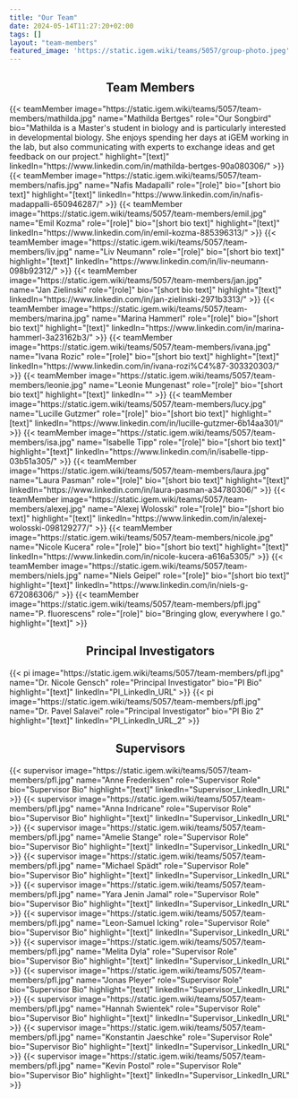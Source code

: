 ```yaml
---
title: "Our Team"
date: 2024-05-14T11:27:20+02:00
tags: []
layout: "team-members"
featured_image: 'https://static.igem.wiki/teams/5057/group-photo.jpeg'
---
```


<div align="center">

## Team Members 

</div>

<div class="team-grid">
    {{< teamMember 
        image="https://static.igem.wiki/teams/5057/team-members/mathilda.jpg" 
        name="Mathilda Bertges" 
        role="Our Songbird"
        bio="Mathilda is a Master's student in biology and is particularly interested in developmental biology. She enjoys spending her days at iGEM working in the lab, but also communicating with experts to exchange ideas and get feedback on our project." 
        highlight="[text]"
        linkedIn="https://www.linkedin.com/in/mathilda-bertges-90a080306/"
    >}}
    {{< teamMember 
        image="https://static.igem.wiki/teams/5057/team-members/nafis.jpg" 
        name="Nafis Madapalli" 
        role="[role]"
        bio="[short bio text]" 
        highlight="[text]"
        linkedIn="https://www.linkedin.com/in/nafis-madappalli-650946287/"
    >}}
    {{< teamMember 
        image="https://static.igem.wiki/teams/5057/team-members/emil.jpg" 
        name="Emil Kozma" 
        role="[role]"
        bio="[short bio text]" 
        highlight="[text]"
        linkedIn="https://www.linkedin.com/in/emil-kozma-885396313/"
    >}}
    {{< teamMember 
        image="https://static.igem.wiki/teams/5057/team-members/liv.jpg" 
        name="Liv Neumann" 
        role="[role]"
        bio="[short bio text]" 
        highlight="[text]"
        linkedIn="https://www.linkedin.com/in/liv-neumann-098b92312/"
    >}}
    {{< teamMember 
        image="https://static.igem.wiki/teams/5057/team-members/jan.jpg" 
        name="Jan Zielinski" 
        role="[role]"
        bio="[short bio text]" 
        highlight="[text]"
        linkedIn="https://www.linkedin.com/in/jan-zielinski-2971b3313/"
    >}}
    {{< teamMember 
        image="https://static.igem.wiki/teams/5057/team-members/marina.jpg" 
        name="Marina Hammerl" 
        role="[role]"
        bio="[short bio text]" 
        highlight="[text]"
        linkedIn="https://www.linkedin.com/in/marina-hammerl-3a23162b3/"
    >}}
    {{< teamMember 
        image="https://static.igem.wiki/teams/5057/team-members/ivana.jpg" 
        name="Ivana Rozic" 
        role="[role]"
        bio="[short bio text]" 
        highlight="[text]"
        linkedIn="https://www.linkedin.com/in/ivana-rozi%C4%87-303320303/"
    >}}
    {{< teamMember 
        image="https://static.igem.wiki/teams/5057/team-members/leonie.jpg" 
        name="Leonie Mungenast" 
        role="[role]"
        bio="[short bio text]" 
        highlight="[text]"
        linkedIn=""
    >}}
    {{< teamMember 
        image="https://static.igem.wiki/teams/5057/team-members/lucy.jpg" 
        name="Lucille Gutzmer" 
        role="[role]"
        bio="[short bio text]" 
        highlight="[text]"
        linkedIn="https://www.linkedin.com/in/lucille-gutzmer-6b14aa301/"
    >}}
    {{< teamMember 
        image="https://static.igem.wiki/teams/5057/team-members/isa.jpg" 
        name="Isabelle Tipp" 
        role="[role]"
        bio="[short bio text]" 
        highlight="[text]" 
        linkedIn="https://www.linkedin.com/in/isabelle-tipp-03b51a305/"
    >}}
    {{< teamMember 
        image="https://static.igem.wiki/teams/5057/team-members/laura.jpg" 
        name="Laura Pasman" 
        role="[role]"
        bio="[short bio text]" 
        highlight="[text]"
        linkedIn="https://www.linkedin.com/in/laura-pasman-a34780306/"
    >}}
    {{< teamMember 
        image="https://static.igem.wiki/teams/5057/team-members/alexej.jpg" 
        name="Alexej Wolosski" 
        role="[role]"
        bio="[short bio text]" 
        highlight="[text]"
        linkedIn="https://www.linkedin.com/in/alexej-wolosski-098129277/"
    >}}
    {{< teamMember 
        image="https://static.igem.wiki/teams/5057/team-members/nicole.jpg" 
        name="Nicole Kucera" 
        role="[role]"
        bio="[short bio text]" 
        highlight="[text]" 
        linkedIn="https://www.linkedin.com/in/nicole-kucera-a616a5305/"
    >}}
    {{< teamMember 
        image="https://static.igem.wiki/teams/5057/team-members/niels.jpg" 
        name="Niels Geipel" 
        role="[role]"
        bio="[short bio text]" 
        highlight="[text]"
        linkedIn="https://www.linkedin.com/in/niels-g-672086306/"
    >}}
    {{< teamMember 
        image="https://static.igem.wiki/teams/5057/team-members/pfl.jpg" 
        name="P. fluorescens"
        role="[role]"
        bio="Bringing glow, everywhere I go." 
        highlight="[text]"
    >}}
</div>


<div align="center">

## Principal Investigators

</div>

<div class="team-grid">
    {{< pi 
        image="https://static.igem.wiki/teams/5057/team-members/pfl.jpg" 
        name="Dr. Nicole Gensch" 
        role="Principal Investigator"
        bio="PI Bio" 
        highlight="[text]"
        linkedIn="PI_LinkedIn_URL"
    >}}
    {{< pi 
        image="https://static.igem.wiki/teams/5057/team-members/pfl.jpg" 
        name="Dr. Pavel Salavei" 
        role="Principal Investigator"
        bio="PI Bio 2" 
        highlight="[text]"
        linkedIn="PI_LinkedIn_URL_2"
    >}}
</div>

<div align="center">

## Supervisors

</div>

<div class="team-grid">
    {{< supervisor 
        image="https://static.igem.wiki/teams/5057/team-members/pfl.jpg" 
        name="Anne Frederiksen" 
        role="Supervisor Role"
        bio="Supervisor Bio" 
        highlight="[text]"
        linkedIn="Supervisor_LinkedIn_URL"
    >}}
    {{< supervisor 
        image="https://static.igem.wiki/teams/5057/team-members/pfl.jpg" 
        name="Anna Indricane" 
        role="Supervisor Role"
        bio="Supervisor Bio" 
        highlight="[text]"
        linkedIn="Supervisor_LinkedIn_URL"
    >}}
    {{< supervisor 
        image="https://static.igem.wiki/teams/5057/team-members/pfl.jpg" 
        name="Amelie Stange" 
        role="Supervisor Role"
        bio="Supervisor Bio" 
        highlight="[text]"
        linkedIn="Supervisor_LinkedIn_URL"
    >}}
    {{< supervisor
        image="https://static.igem.wiki/teams/5057/team-members/pfl.jpg" 
        name="Michael Spädt" 
        role="Supervisor Role"
        bio="Supervisor Bio" 
        highlight="[text]"
        linkedIn="Supervisor_LinkedIn_URL"
    >}}
    {{< supervisor 
        image="https://static.igem.wiki/teams/5057/team-members/pfl.jpg" 
        name="Yara Jenin Jamal" 
        role="Supervisor Role"
        bio="Supervisor Bio" 
        highlight="[text]"
        linkedIn="Supervisor_LinkedIn_URL"
    >}}
    {{< supervisor 
        image="https://static.igem.wiki/teams/5057/team-members/pfl.jpg" 
        name="Leon-Samuel Icking" 
        role="Supervisor Role"
        bio="Supervisor Bio" 
        highlight="[text]"
        linkedIn="Supervisor_LinkedIn_URL"
    >}}
    {{< supervisor  
        image="https://static.igem.wiki/teams/5057/team-members/pfl.jpg" 
        name="Melita Dyla" 
        role="Supervisor Role"
        bio="Supervisor Bio" 
        highlight="[text]"
        linkedIn="Supervisor_LinkedIn_URL"
    >}}
    {{< supervisor 
        image="https://static.igem.wiki/teams/5057/team-members/pfl.jpg" 
        name="Jonas Pleyer" 
        role="Supervisor Role"
        bio="Supervisor Bio" 
        highlight="[text]"
        linkedIn="Supervisor_LinkedIn_URL"
    >}}
    {{< supervisor 
        image="https://static.igem.wiki/teams/5057/team-members/pfl.jpg" 
        name="Hannah Swientek" 
        role="Supervisor Role"
        bio="Supervisor Bio" 
        highlight="[text]"
        linkedIn="Supervisor_LinkedIn_URL"
    >}}
    {{< supervisor  
        image="https://static.igem.wiki/teams/5057/team-members/pfl.jpg" 
        name="Konstantin Jaeschke" 
        role="Supervisor Role"
        bio="Supervisor Bio" 
        highlight="[text]"
        linkedIn="Supervisor_LinkedIn_URL"
    >}}
    {{< supervisor  
        image="https://static.igem.wiki/teams/5057/team-members/pfl.jpg" 
        name="Kevin Postol" 
        role="Supervisor Role"
        bio="Supervisor Bio" 
        highlight="[text]"
        linkedIn="Supervisor_LinkedIn_URL"
    >}}
  
</div>

